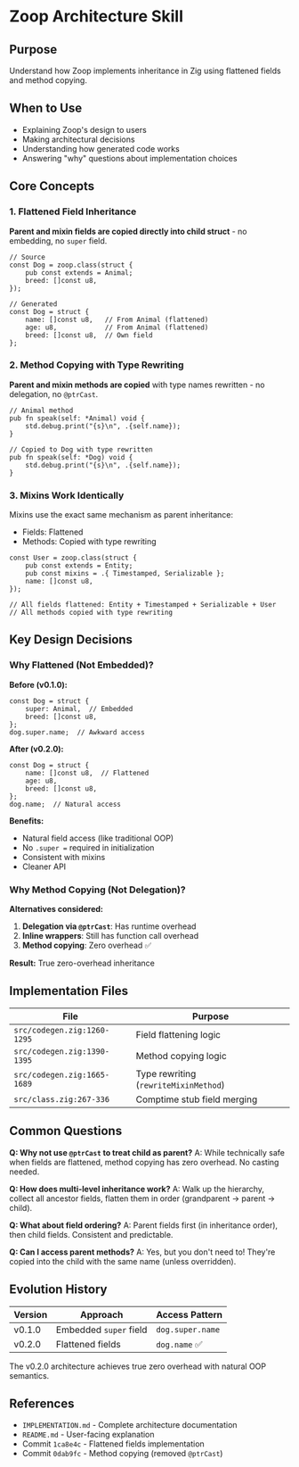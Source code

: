 # Zoop Architecture Skill

## Purpose

Understand how Zoop implements inheritance in Zig using flattened fields and method copying.

## When to Use

- Explaining Zoop's design to users
- Making architectural decisions
- Understanding how generated code works
- Answering "why" questions about implementation choices

## Core Concepts

### 1. Flattened Field Inheritance

**Parent and mixin fields are copied directly into child struct** - no embedding, no `super` field.

```zig
// Source
const Dog = zoop.class(struct {
    pub const extends = Animal;
    breed: []const u8,
});

// Generated
const Dog = struct {
    name: []const u8,   // From Animal (flattened)
    age: u8,            // From Animal (flattened)
    breed: []const u8,  // Own field
};
```

### 2. Method Copying with Type Rewriting

**Parent and mixin methods are copied** with type names rewritten - no delegation, no `@ptrCast`.

```zig
// Animal method
pub fn speak(self: *Animal) void {
    std.debug.print("{s}\n", .{self.name});
}

// Copied to Dog with type rewritten
pub fn speak(self: *Dog) void {
    std.debug.print("{s}\n", .{self.name});
}
```

### 3. Mixins Work Identically

Mixins use the exact same mechanism as parent inheritance:
- Fields: Flattened
- Methods: Copied with type rewriting

```zig
const User = zoop.class(struct {
    pub const extends = Entity;
    pub const mixins = .{ Timestamped, Serializable };
    name: []const u8,
});

// All fields flattened: Entity + Timestamped + Serializable + User
// All methods copied with type rewriting
```

## Key Design Decisions

### Why Flattened (Not Embedded)?

**Before (v0.1.0):**
```zig
const Dog = struct {
    super: Animal,  // Embedded
    breed: []const u8,
};
dog.super.name;  // Awkward access
```

**After (v0.2.0):**
```zig
const Dog = struct {
    name: []const u8,  // Flattened
    age: u8,
    breed: []const u8,
};
dog.name;  // Natural access
```

**Benefits:**
- Natural field access (like traditional OOP)
- No `.super =` required in initialization
- Consistent with mixins
- Cleaner API

### Why Method Copying (Not Delegation)?

**Alternatives considered:**
1. **Delegation via `@ptrCast`**: Has runtime overhead
2. **Inline wrappers**: Still has function call overhead
3. **Method copying**: Zero overhead ✅

**Result:** True zero-overhead inheritance

## Implementation Files

| File | Purpose |
|------|---------|
| `src/codegen.zig:1260-1295` | Field flattening logic |
| `src/codegen.zig:1390-1395` | Method copying logic |
| `src/codegen.zig:1665-1689` | Type rewriting (`rewriteMixinMethod`) |
| `src/class.zig:267-336` | Comptime stub field merging |

## Common Questions

**Q: Why not use `@ptrCast` to treat child as parent?**
A: While technically safe when fields are flattened, method copying has zero overhead. No casting needed.

**Q: How does multi-level inheritance work?**
A: Walk up the hierarchy, collect all ancestor fields, flatten them in order (grandparent → parent → child).

**Q: What about field ordering?**
A: Parent fields first (in inheritance order), then child fields. Consistent and predictable.

**Q: Can I access parent methods?**
A: Yes, but you don't need to! They're copied into the child with the same name (unless overridden).

## Evolution History

| Version | Approach | Access Pattern |
|---------|----------|----------------|
| v0.1.0 | Embedded `super` field | `dog.super.name` |
| v0.2.0 | Flattened fields | `dog.name` ✅ |

The v0.2.0 architecture achieves true zero overhead with natural OOP semantics.

## References

- `IMPLEMENTATION.md` - Complete architecture documentation
- `README.md` - User-facing explanation
- Commit `1ca8e4c` - Flattened fields implementation
- Commit `0dab9fc` - Method copying (removed `@ptrCast`)
